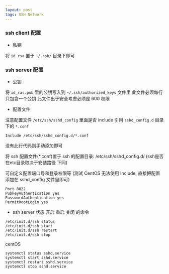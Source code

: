 ```yaml
---
layout: post
tags: SSH Network
---
```


### ssh client 配置

- 私钥

将 `id_rsa` 置于 `~/.ssh/` 目录下即可

### ssh server 配置

- 公钥

将 `id_ras.pub` 里的公钥写入到 `~/.ssh/authorized_keys` 文件里 此文件必须每行只包含一个公钥 此文件出于安全考虑必须是 600 权限


- 配置文件

注意配置文件 `/etc/ssh/sshd_config` 里面是否 include 引用 `sshd_config.d` 目录下的 `*.conf`
```
Include /etc/ssh/sshd_config.d/*.conf
```
没有此行代码则手动添加即可

将 ssh 配置文件(*.conf)置于 ssh 的配置目录: /etc/ssh/sshd_config.d/ (ssh是否在etc目录取决于安装路径 下同)

可自定义配置端口号和登录权限等 (测试 CentOS 无法使用 Include, 直接把配置添加在 sshd_config 文件里即可)
```
Port 8022
PubkeyAuthentication yes
PasswordAuthentication yes
PermitRootLogin yes
```

- ssh server 状态 开启 重启 关闭 的命令
```
/etc/init.d/ssh status
/etc/init.d/ssh start
/etc/init.d/ssh restart
/etc/init.d/ssh stop
```

centOS
```
systemctl status sshd.service
systemctl start sshd.service
systemctl restart sshd.service
systemctl stop sshd.service
```
